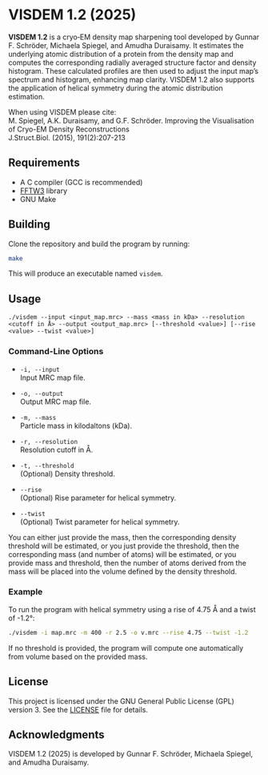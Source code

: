 # VISDEM 1.2 (2025)

**VISDEM 1.2** is a cryo‑EM density map sharpening tool developed by Gunnar F. Schröder, Michaela Spiegel, and Amudha Duraisamy. It estimates the underlying atomic distribution of a protein from the density map and computes the corresponding radially averaged structure factor and density histogram. These calculated profiles are then used to adjust the input map’s spectrum and histogram, enhancing map clarity. VISDEM 1.2 also supports the application of helical symmetry during the atomic distribution estimation.

When using VISDEM please cite: \
M. Spiegel, A.K. Duraisamy, and G.F. Schröder. Improving the Visualisation of Cryo-EM Density Reconstructions \
J.Struct.Biol. (2015), 191(2):207-213


## Requirements

- A C compiler (GCC is recommended)
- [FFTW3](http://www.fftw.org/) library
- GNU Make

## Building

Clone the repository and build the program by running:

```bash
make
```

This will produce an executable named `visdem`.

## Usage

```
./visdem --input <input_map.mrc> --mass <mass in kDa> --resolution <cutoff in Å> --output <output_map.mrc> [--threshold <value>] [--rise <value> --twist <value>]
```

### Command-Line Options

- `-i, --input`  
  Input MRC map file.

- `-o, --output`  
  Output MRC map file.

- `-m, --mass`  
  Particle mass in kilodaltons (kDa).

- `-r, --resolution`  
  Resolution cutoff in Å.

- `-t, --threshold`  
  (Optional) Density threshold.

- `--rise`  
  (Optional) Rise parameter for helical symmetry.

- `--twist`  
  (Optional) Twist parameter for helical symmetry.

You can either just provide the mass, then the corresponding density threshold will be estimated, or you just provide the threshold, then the corresponding mass (and number of atoms) will be estimated, or you provide mass and threshold, then the number of atoms derived from the mass will be placed into the volume defined by the density threshold.

### Example

To run the program with helical symmetry using a rise of 4.75 Å and a twist of -1.2°:

```bash
./visdem -i map.mrc -m 400 -r 2.5 -o v.mrc --rise 4.75 --twist -1.2
```

If no threshold is provided, the program will compute one automatically from volume based on the provided mass.

## License

This project is licensed under the GNU General Public License (GPL) version 3. See the [LICENSE](LICENSE) file for details.

## Acknowledgments

VISDEM 1.2 (2025) is developed by Gunnar F. Schröder, Michaela Spiegel, and Amudha Duraisamy.

